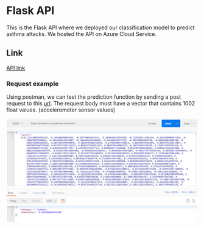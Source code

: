 
# Flask API

This is the Flask API where we deployed our classification model to predict asthma attacks.
We hosted the API on Azure Cloud Service.

## Link

[API link](https://azmalert.azurewebsites.net/)

### Request example

  Using postman, we can test the prediction function by sending a post request to this [url](https://azmalert.azurewebsites.net/predict).
  The request body must have a vector that contains 1002 float values. (accelerometer sensor values)

![postman](postman.png)